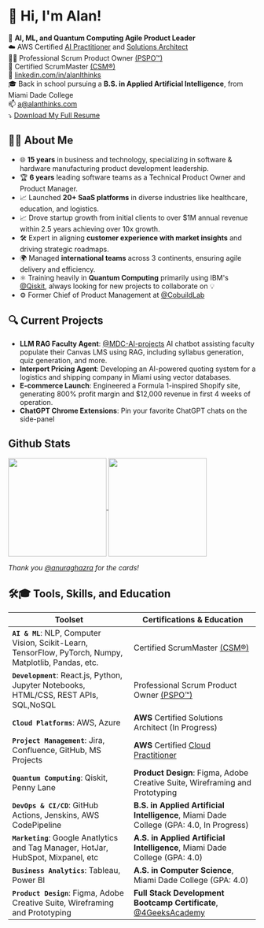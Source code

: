 # 👋 Hi, I'm Alan!

🤖 **AI, ML, and Quantum Computing Agile Product Leader**  
☁️ AWS Certified [AI Practitioner](https://www.credly.com/badges/80ec03b1-55c1-44fd-9002-e2a6eec75bd9) and [Solutions Architect](https://www.credly.com/badges/4500beb6-72e5-46b7-830d-368fa18b850d)<br>
👷‍♂️ Professional Scrum Product Owner [(PSPO™)](https://www.credly.com/badges/f4ea6a0e-9a12-4b68-b262-45ea07ef7706/public_url) <br>
🚧 Certified ScrumMaster [(CSM®)](https://bcert.me/sfsuyyyrq) <br>
💼 [linkedin.com/in/alanlthinks](https://linkedin.com/in/alanthinks) <br>
🎓 Back in school pursuing a **B.S. in Applied Artificial Intelligence**, from Miami Dade College <br>
📫 [a@alanthinks.com](mailto:a@alanthinks.com) <br>
⤵️ [Download My Full Resume](http://bit.ly/alan-guevara-product-manager)

## 👨‍💻 **About Me**
- 🌐 **15 years** in business and technology, specializing in software & hardware manufacturing product development leadership.
- 🏆 **6 years** leading software teams as a Technical Product Owner and Product Manager.
- 📈 Launched **20+ SaaS platforms** in diverse industries like healthcare, education, and logistics.
- 📈 Drove startup growth from initial clients to over $1M annual revenue within 2.5 years achieving over 10x growth.
- 🛠️ Expert in aligning **customer experience with market insights** and driving strategic roadmaps.
- 🌍 Managed **international teams** across 3 continents, ensuring agile delivery and efficiency.
- ⚛️ Training heavily in **Quantum Computing** primarily using IBM's [@Qiskit](https://github.com/qiskit), always looking for new projects to collaborate on 💡
- ⚙️ Former Chief of Product Management at [@CobuildLab](https://github.com/cobuildlab)  

## 🔍 **Current Projects**
- **LLM RAG Faculty Agent**: [@MDC-AI-projects](https://github.com/MDC-Ai-Projects) AI chatbot assisting faculty populate their Canvas LMS using RAG, including syllabus generation, quiz generation, and more.
- **Interport Pricing Agent**: Developing an AI-powered quoting system for a logistics and shipping company in Miami using vector databases.
- **E-commerce Launch**: Engineered a Formula 1-inspired Shopify site, generating 800% profit margin and $12,000 revenue in first 4 weeks of operation.
- **ChatGPT Chrome Extensions**: Pin your favorite ChatGPT chats on the side-panel

## Github Stats
<a href="https://github.com/alanthinks">
  <img height=200 align="center" src="https://github-readme-stats-six-mu-45.vercel.app/api?username=alanthinks&hide_rank=true&rank_icon=github&hide=stars,contribs&show=prs_merged&hide_title=true&include_all_commits=true&layout=compact&card_width=200&theme=transparent"/>
</a>
<a href="https://github.com/alanthinks/">
  <img height=200 align="center" src="https://github-readme-stats-six-mu-45.vercel.app/api/top-langs/?username=alanthinks&include_all_commits&theme=transparent&layout=compact&hide_title=true&card_width=200""/>
</a><br>

*Thank you [@anuraghazra](https://github.com/anuraghazra) for the cards!*

## 🛠️🎓 Tools, Skills, and Education
| **Toolset** | **Certifications & Education** |
| --- | --- |
| **`AI & ML`**: NLP, Computer Vision, Scikit-Learn, TensorFlow, PyTorch, Numpy, Matplotlib, Pandas, etc. | Certified ScrumMaster [(CSM®)](https://bcert.me/sfsuyyyrq) |
| **`Development`**: React.js, Python, Jupyter Notebooks, HTML/CSS, REST APIs, SQL,NoSQL | Professional Scrum Product Owner [(PSPO™)](https://www.credly.com/badges/f4ea6a0e-9a12-4b68-b262-45ea07ef7706/public_url) |
| **`Cloud Platforms`**: AWS, Azure | **AWS** Certified Solutions Architect (In Progress) | **AWS** Certified [AI Practitioner](https://www.credly.com/badges/80ec03b1-55c1-44fd-9002-e2a6eec75bd9) + [Early Adopter Badge](https://www.credly.com/badges/0ff3f855-7962-4638-880a-ccd0d2e75250) |
| **`Project Management`**: Jira, Confluence, GitHub, MS Projects | **AWS** Certified [Cloud Practitioner](https://www.credly.com/badges/4500beb6-72e5-46b7-830d-368fa18b850d) |
| **`Quantum Computing`**: Qiskit, Penny Lane | **Product Design**: Figma, Adobe Creative Suite, Wireframing and Prototyping 
| **`DevOps & CI/CD`**: GitHub Actions, Jenskins, AWS CodePipeline | **B.S. in Applied Artificial Intelligence**, Miami Dade College (GPA: 4.0, In Progress) |
| **`Marketing`**: Google Anatlytics and Tag Manager, HotJar, HubSpot, Mixpanel, etc | **A.S. in Applied Artificial Intelligence**, Miami Dade College (GPA: 4.0) |
| **`Business Analytics`**: Tableau, Power BI | **A.S. in Computer Science**, Miami Dade College (GPA: 4.0) |
| **`Product Design`**: Figma, Adobe Creative Suite, Wireframing and Prototyping | **Full Stack Development Bootcamp Certificate**, [@4GeeksAcademy](https://github.com/4geeksacademy/)


<!--
**AlanThinks/alanthinks** is a ✨ _special_ ✨ repository because its `README.md` (this file) appears on your GitHub profile.

Here are some ideas to get you started:

- 🔭 I’m currently working on ...
- 🌱 I’m currently learning ...
- 👯 I’m looking to collaborate on ...
- 🤔 I’m looking for help with ...
- 💬 Ask me about ...
- 📫 How to reach me: ...
- 😄 Pronouns: ...
- ⚡ Fun fact: ...
-->
